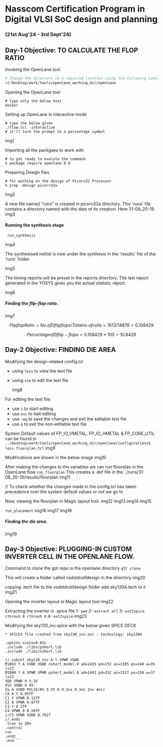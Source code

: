 # Nasscom Certification Program in Digital VLSI SoC design and planning 
### (21st Aug'24 - 3rd Sept'24)

## Day-1 Objective: TO CALCULATE THE FLOP RATIO

Invoking the OpenLane tool.
```bash
# Change the directory to a required location using the following command in the terminal.
cd Desktop/work/tools/openlane_working_dir/openlane
```

Opening the OpenLane tool
```
# type only the below text
docker
```
Setting up OpenLane in interactive mode
```
# type the below given
./flow.tcl -interactive
# it'll turn the prompt to a percentage symbol
```
img1



Importing all the packgaes to work with
```
# to get ready to execute the command
% package require openlane 0.9
```
Preparing Design files
```
# for working on the design of Picorv32 Processor
% prep -design picorv32a
```
img2

A new file named "runs" is created in picorv32a directory. 
This 'runs' file contains a directory named with the date of its creation. Here 31-08_20-19. 
img3



#### Running the synthesis stage

``` run_synthesis```

img4


The synthesised netlist is now under the synthesis in the 'results' file of the 'runs' folder.

img5

The timing reports will be preset in the reports directory.
The last report generated in the YOSYS gives you the actual statistic report.

img6

##### Finding the flip-flop ratio. 

img7

```math
Flip  flop  Ratio = {No. of D  flip  flops}/{Total  no.  of  cells} = {1613}/{14876} = 0.108429
```
```math
Percentage of D flip-flops = 0.108429 * 100 = 10.8429%
```

## Day-2 Objective: FINDING DIE AREA

Modifying the design-related config.tcl 

* using ``` less ``` to view the text file
* using ``` vim ``` to edit the text file

  img8

 For editing the text file:
 * use ``` i ``` to start editing
 * use ``` esc ``` to halt editing
 * use ``` :wq ``` to save the changes and exit the editable text file
 * use ``` q ``` to exit the non-editable text file

System Default values of FP_IO_VMETAL, FP_IO_HMETAL & FP_CORE_UTIL can be found in 
``` ../Desktop/work/tools/openlane_working_dir/openlane/configurations$ less floorplan.tcl ```
img9

Modifications are shown in the below image
img10

After making the changes to the variables we can run floorplan in the OpenLane flow
``` run_floorplan ```
This creates a .def file in the ../runs/31-08_20-19/results/floorplan 
img11

// To check whether the changes made in the config.tcl has taken precedence over the system default values or not we go to 



Now, viewing the floorplan in Magic layout tool.
img12
img13
img14
img15


``` run_placement ```
img16
img17
img18

##### Finding the die area.

img19




## Day-3 Objective: PLUGGING-IN CUSTOM INVERTER CELL IN THE OPENLANE FLOW.

Command to clone the got repo in the openlane directory
``` gIt clone ```

This will create a folder called vsdstdcelldesign in the directory
img20

copying .tech file to the vsdstdcelldesign folder add sky130A.tech to it
img21

Opening the inverter layout in Magic layout tool
img22

Extracting the inverter in .spice file
1- ``` pwd ```
2- ``` extract all ```
3- ``` ext2spice cthresh 0 rthresh 0 ```
4- ``` ext2spice ```
img23

Modifying the sky130_inv.spice with the below given SPICE DECK
```
* SPICE3 file created from sky130_inv.ext - technology: sky130A

.option scale=0.01u
.include ./libs/pshort.lib
.include ./libs/nshort.lib

//.subckt sky130_inv A Y VPWR VGND
M1001 Y A VGND VGND nshort_model.0 ad=1435 pd=152 as=1365 ps=148 w=35 l=23
M1000 Y A VPWR VPWR pshort_model.0 ad=1443 pd=152 as=1517 ps=156 w=37 l=23
VDD VPWR 0 3.3V
VSS VGND 0 0V
Va A VGND PULSE(0V 3.3V 0 0.1ns 0.1ns 2ns 4ns)
C0 A Y 0.05fF
C1 Y VPWR 0.11fF
C2 A VPWR 0.07fF
C3 Y 0 2fF
C4 VPWR 0 0.59fF
//C5 VPWR VGND 0.781f
//.ends
.tran 1n 20n
.control
run
.endc
.end ```
